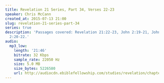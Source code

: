 ```yaml
---
title: Revelation 21 Series, Part 34, Verses 22-23
speaker: Chris McCann
created_at: 2015-07-13 21:00
slug: revelation-21-series-part-34
series: true
description: 'Passages covered: Revelation 21:22-23, John 2:19-21, John 17:21, Ephesians
  2:20-22.'
audio:
  mp3_low:
    length: '21:46'
    bitrate: 32 Kbps
    sample_rate: 22050 Hz
    size: 5.0 MB
    size_bytes: 5226580
    url: http://audiocdn.ebiblefellowship.com/studies/revelation/chapter-21/2015.07.13_McCann_-_Revelation_21_Series_Part_34.mp3
---
```

